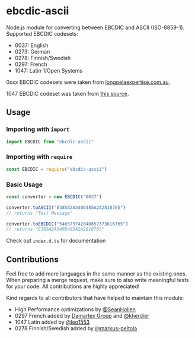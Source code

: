 # ebcdic-ascii

Node.js module for converting between EBCDIC and ASCII (ISO-8859-1).
Supported EBCDIC codesets:

- 0037: English
- 0273: German
- 0278: Finnish/Swedish
- 0297: French
- 1047: Latin 1/Open Systems

0xxx EBCDIC codesets were taken from [longpelaexpertise.com.au](http://www.longpelaexpertise.com.au/toolsCode.php).

1047 EBCDIC codeset was taken from [this source](https://zims-en.kiwix.campusafrica.gos.orange.com/wikipedia_en_all_nopic/A/EBCDIC_1047).

## Usage

### Importing with `import`

```js
import EBCDIC from "ebcdic-ascii"
```

### Importing with `require`

```js
const EBCDIC = require("ebcdic-ascii")
```

### Basic Usage
```js
const converter = new EBCDIC("0037")

converter.toASCII("E385A2A340D485A2A2818785")
// returns "Test Message"

converter.toEBCDIC("54657374204D657373616765")
// returns "E385A2A340D485A2A2818785"
```

Check out `index.d.ts` for documentation

## Contributions

Feel free to add more languages in the same manner as the existing ones. When preparing a merge request, make sure to also
write meaningful tests for your code. All contributions are highly appreciated!

Kind regards to all contributors that have helped to maintain this module:
- High Performance optimizations by [@SeanHollen](https://github.com/SeanHollen)
- 0297 French added by [Damartex Group](https://damartex.com/) and [@kherdier](https://github.com/kherdier)
- 1047 Latin added by [@leo1553](https://github.com/leo1553)
- 0278 Finnish/Swedish added by [@markus-peltola](https://github.com/markus-peltola)
